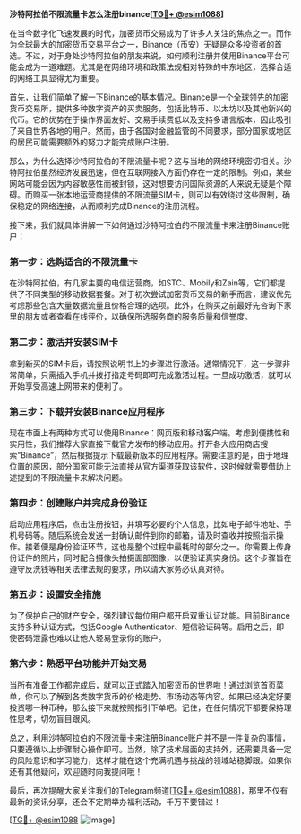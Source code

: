 **沙特阿拉伯不限流量卡怎么注册binance[[TG💪+ @esim1088](https://t.me/s/esim1088)]**

在当今数字化飞速发展的时代，加密货币交易成为了许多人关注的焦点之一。而作为全球最大的加密货币交易平台之一，Binance（币安）无疑是众多投资者的首选。不过，对于身处沙特阿拉伯的朋友来说，如何顺利注册并使用Binance平台可能会成为一道难题。尤其是在网络环境和政策法规相对特殊的中东地区，选择合适的网络工具显得尤为重要。

首先，让我们简单了解一下Binance的基本情况。Binance是一个全球领先的加密货币交易所，提供多种数字资产的买卖服务，包括比特币、以太坊以及其他新兴的代币。它的优势在于操作界面友好、交易手续费低以及支持多语言版本，因此吸引了来自世界各地的用户。然而，由于各国对金融监管的不同要求，部分国家或地区的居民可能需要额外的努力才能完成账户注册。

那么，为什么选择沙特阿拉伯的不限流量卡呢？这与当地的网络环境密切相关。沙特阿拉伯虽然经济发展迅速，但在互联网接入方面仍存在一定的限制。例如，某些网站可能会因为内容敏感性而被封锁，这对想要访问国际资源的人来说无疑是个障碍。而购买一张本地运营商提供的不限流量SIM卡，则可以有效绕过这些限制，确保稳定的网络连接，从而顺利完成Binance的注册流程。

接下来，我们就具体讲解一下如何通过沙特阿拉伯的不限流量卡来注册Binance账户：

### **第一步：选购适合的不限流量卡**
在沙特阿拉伯，有几家主要的电信运营商，如STC、Mobily和Zain等，它们都提供了不同类型的移动数据套餐。对于初次尝试加密货币交易的新手而言，建议优先考虑那些包含大量数据流量且价格合理的选项。此外，在购买之前最好先咨询下家里的朋友或者查看在线评价，以确保所选服务商的服务质量和信誉度。

### **第二步：激活并安装SIM卡**
拿到新买的SIM卡后，请按照说明书上的步骤进行激活。通常情况下，这一步骤非常简单，只需插入手机并拨打指定号码即可完成激活过程。一旦成功激活，就可以开始享受高速上网带来的便利了。

### **第三步：下载并安装Binance应用程序**
现在市面上有两种方式可以使用Binance：网页版和移动客户端。考虑到便携性和实用性，我们推荐大家直接下载官方发布的移动应用。打开各大应用商店搜索“Binance”，然后根据提示下载最新版本的应用程序。需要注意的是，由于地理位置的原因，部分国家可能无法直接从官方渠道获取该软件，这时候就需要借助上述提到的不限流量卡来解决问题。

### **第四步：创建账户并完成身份验证**
启动应用程序后，点击注册按钮，并填写必要的个人信息，比如电子邮件地址、手机号码等。随后系统会发送一封确认邮件到你的邮箱，请及时查收并按照指示操作。接着便是身份验证环节，这也是整个过程中最耗时的部分之一。你需要上传身份证件的照片，同时配合摄像头拍摄面部图像，以便验证真实身份。这个步骤旨在遵守反洗钱等相关法律法规的要求，所以请大家务必认真对待。

### **第五步：设置安全措施**
为了保护自己的财产安全，强烈建议每位用户都开启双重认证功能。目前Binance支持多种认证方式，包括Google Authenticator、短信验证码等。启用之后，即使密码泄露也难以让他人轻易登录你的账户。

### **第六步：熟悉平台功能并开始交易**
当所有准备工作都完成后，就可以正式踏入加密货币的世界啦！通过浏览首页菜单，你可以了解到各类数字货币的价格走势、市场动态等内容。如果已经决定好要投资哪一种币种，那么接下来就按照指引下单吧。记住，在任何情况下都要保持理性思考，切勿盲目跟风。

总之，利用沙特阿拉伯的不限流量卡来注册Binance账户并不是一件复杂的事情，只要遵循以上步骤耐心操作即可。当然，除了技术层面的支持外，还需要具备一定的风险意识和学习能力，这样才能在这个充满机遇与挑战的领域站稳脚跟。如果你还有其他疑问，欢迎随时向我提问哦！

最后，再次提醒大家关注我们的Telegram频道[[TG💪+ @esim1088](https://t.me/s/esim1088)]，那里不仅有最新的资讯分享，还会不定期举办福利活动，千万不要错过！

[[TG💪+ @esim1088](https://t.me/s/esim1088) ![Image](https://i.postimg.cc/4NQfJmqS/Snipaste-2025-05-13-00-14-12.png)]
